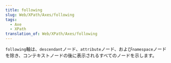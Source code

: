 ```yaml
---
title: following
slug: Web/XPath/Axes/following
tags:
  - Axe
  - XPath
translation_of: Web/XPath/Axes/following
---
```

`following`軸は、`descendant`ノード、`attribute`ノード、および`namespace`ノードを除き、コンテキストノードの後に表示されるすべてのノードを示します。
